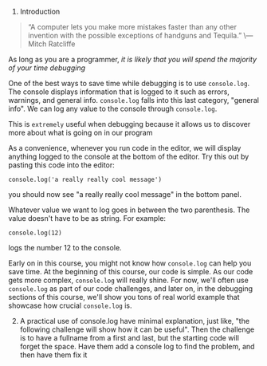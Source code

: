 1. Introduction

> “A computer lets you make more mistakes faster than any other invention with the possible exceptions of handguns and Tequila.”
> \― Mitch Ratcliffe

As long as you are a programmer, _it is likely that you will spend the majority of your time debugging_

One of the best ways to save time while debugging is to use `console.log`. The console displays information that is logged to it such as errors, warnings, and general info. `console.log` falls into this last category, "general info". We can log any value to the console through `console.log`.

This is `extremely` useful when debugging because it allows us to discover more about what is going on in our program

As a convenience, whenever you run code in the editor, we will display anything logged to the console at the bottom of the editor. Try this out by pasting this code into the editor:

```
console.log('a really really cool message')
```

you should now see "a really really cool message" in the bottom panel.

Whatever value we want to log goes in between the two parenthesis. The value doesn't have to be as string. For example:

```
console.log(12)
```

logs the number 12 to the console.

Early on in this course, you might not know how `console.log` can help you save time. At the beginning of this course, our code is simple. As our code gets more complex, `console.log` will really shine. For now, we'll often use `console.log` as part of our code challenges, and later on, in the debugging sections of this course, we'll show you tons of real world example that showcase how crucial `console.log` is.

2. A practical use of console.log
   have minimal explanation, just like, "the following challenge will show how it can be useful".
   Then the challenge is to have a fullname from a first and last, but the starting code will forget the space. Have them add a console log to find the problem, and then have them fix it
